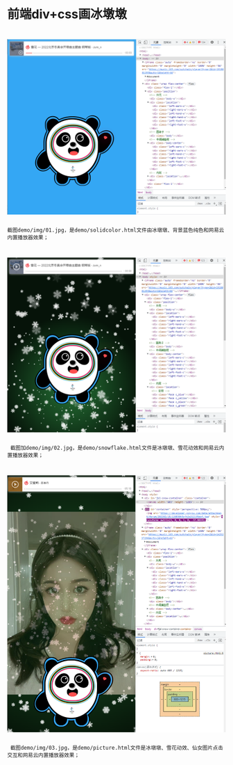 # 前端div+css画冰墩墩
# 
# ![](demo/img/01.jpg)
    截图demo/img/01.jpg，是demo/solidcolor.html文件由冰墩墩、背景蓝色纯色和网易云内置播放器效果；
# ![](demo/img/02.jpg)
     截图加demo/img/02.jpg，是demo/snowflake.html文件是冰墩墩、雪花动效和网易云内置播放器效果；
# ![](demo/img/03.jpg)
     截图demo/img/03.jpg，是demo/picture.html文件是冰墩墩、雪花动效、仙女图片点击交互和网易云内置播放器效果；
